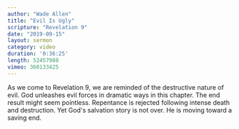 ```yaml
---
author: "Wade Allen"
title: "Evil Is Ugly"
scripture: "Revelation 9"
date: "2019-09-15"
layout: sermon
category: video
duration: '0:36:25'
length: 52457988
vimeo: 360133425
---
```


As we come to Revelation 9, we are reminded of the destructive nature of evil. God unleashes evil forces in dramatic ways in this chapter. The end result might seem pointless. Repentance is rejected following intense death and destruction. Yet God's salvation story is not over. He is moving toward a saving end.

